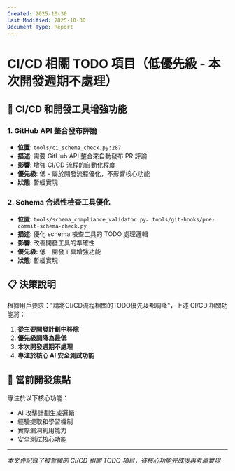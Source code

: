```yaml
---
Created: 2025-10-30
Last Modified: 2025-10-30
Document Type: Report
---
```


# CI/CD 相關 TODO 項目（低優先級 - 本次開發週期不處理）

## 🔧 CI/CD 和開發工具增強功能

### 1. GitHub API 整合發布評論
- **位置**: `tools/ci_schema_check.py:287`
- **描述**: 需要 GitHub API 整合來自動發布 PR 評論
- **影響**: 增強 CI/CD 流程的自動化程度
- **優先級**: 低 - 屬於開發流程優化，不影響核心功能
- **狀態**: 暫緩實現

### 2. Schema 合規性檢查工具優化
- **位置**: `tools/schema_compliance_validator.py`、`tools/git-hooks/pre-commit-schema-check.py`
- **描述**: 優化 schema 檢查工具的 TODO 處理邏輯
- **影響**: 改善開發工具的準確性
- **優先級**: 低 - 開發工具增強功能
- **狀態**: 暫緩實現

## 📋 決策說明

根據用戶要求："請將CI/CD流程相關的TODO優先及都調降"，上述 CI/CD 相關功能將：

1. **從主要開發計劃中移除**
2. **優先級調降為最低**
3. **本次開發週期不處理**
4. **專注於核心 AI 安全測試功能**

## 🎯 當前開發焦點

專注於以下核心功能：
- AI 攻擊計劃生成邏輯
- 經驗提取和學習機制
- 實際漏洞利用能力
- 安全測試核心功能

---
*本文件記錄了被暫緩的 CI/CD 相關 TODO 項目，待核心功能完成後再考慮實現*